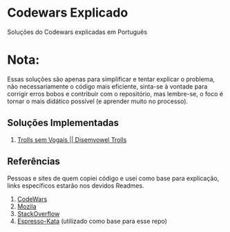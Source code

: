 # Codewars Explicado
Soluções do Codewars explicadas em Português

# Nota:
Essas soluções são apenas para simplificar e tentar explicar o problema, não necessariamente o código mais eficiente, sinta-se à vontade para corrigir erros bobos e contribuir com o repositório, mas lembre-se, o foco é tornar o mais didático possível (e aprender muito no processo).

## Soluções Implementadas
1. <a href="https://github.com/cayke1/codewars-js-explain/tree/main/challenges/Trolls%20Sem%20Vogais">Trolls sem Vogais || Disemvowel Trolls</a>



## Referências
Pessoas e sites de quem copiei código e usei como base para explicação, links específicos estarão nos devidos Readmes.
1. <a href="https://www.codewars.com/">CodeWars</a>
2. <a href="https://developer.mozilla.org/">Mozila</a>
3. <a href="https://stackoverflow.com/">StackOverflow</a>
4. <a href="https://github.com/Hamedloghmani/Espresso-Kata">Espresso-Kata</a> (utilizado como base para esse repo)
